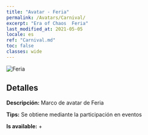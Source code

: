 ```yaml
---
title: "Avatar - Feria"
permalink: /Avatars/Carnival/
excerpt: "Era of Chaos  Feria"
last_modified_at: 2021-05-05
locale: es
ref: "Carnival.md"
toc: false
classes: wide
---
```

 ![Feria](/images/a/avatarFrame_95.png)

## Detalles

 **Descripción:** Marco de avatar de Feria 

 **Tips:** Se obtiene mediante la participación en eventos 

 **Is available:**  + 

